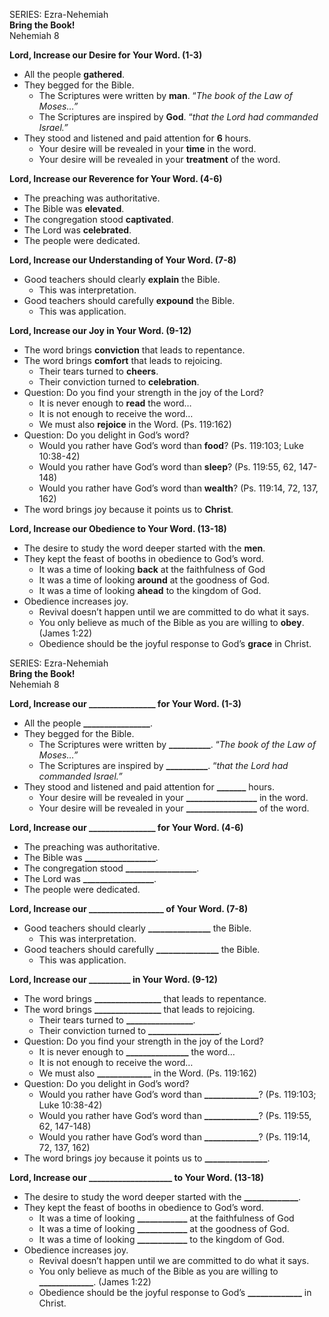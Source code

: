 SERIES: Ezra-Nehemiah  
**Bring the Book\!**  
Nehemiah 8

**Lord, Increase our Desire for Your Word. (1-3)**

* All the people **gathered**.  
* They begged for the Bible.   
  * The Scriptures were written by **man**. “*The book of the Law of Moses…”*  
  * The Scriptures are inspired by **God**. “*that the Lord had commanded Israel.”*  
* They stood and listened and paid attention for **6** hours.   
  * Your desire will be revealed in your **time** in the word.   
  * Your desire will be revealed in your **treatment** of the word. 


**Lord, Increase our Reverence for Your Word. (4-6)**

* The preaching was authoritative.  
* The Bible was **elevated**.   
* The congregation stood **captivated**.   
* The Lord was **celebrated**.   
* The people were dedicated.

   
**Lord, Increase our Understanding of Your Word. (7-8)**

* Good teachers should clearly **explain** the Bible.  
  * This was interpretation.   
* Good teachers should carefully **expound** the Bible.   
  * This was application. 

**Lord, Increase our Joy in Your Word. (9-12)**

* The word brings **conviction** that leads to repentance.   
* The word brings **comfort** that leads to rejoicing.   
  * Their tears turned to **cheers**.   
  * Their conviction turned to **celebration**.   
* Question: Do you find your strength in the joy of the Lord?   
  * It is never enough to **read** the word…  
  * It is not enough to receive the word…  
  * We must also **rejoice** in the Word. (Ps. 119:162)  
* Question: Do you delight in God’s word?   
  * Would you rather have God’s word than **food**? (Ps. 119:103; Luke 10:38-42)  
  * Would you rather have God’s word than **sleep**? (Ps. 119:55, 62, 147-148)  
  * Would you rather have God’s word than **wealth**? (Ps. 119:14, 72, 137, 162\)  
* The word brings joy because it points us to **Christ**. 


**Lord, Increase our Obedience to Your Word. (13-18)**

* The desire to study the word deeper started with the **men**.   
* They kept the feast of booths in obedience to God’s word.   
  * It was a time of looking **back** at the faithfulness of God   
  * It was a time of looking **around** at the goodness of God.   
  * It was a time of looking **ahead** to the kingdom of God.   
* Obedience increases joy.   
  * Revival doesn’t happen until we are committed to do what it says.  
  * You only believe as much of the Bible as you are willing to **obey**. (James 1:22)  
  * Obedience should be the joyful response to God’s **grace** in Christ. 

SERIES: Ezra-Nehemiah  
**Bring the Book\!**  
Nehemiah 8

**Lord, Increase our \_\_\_\_\_\_\_\_\_\_\_\_\_\_\_\_ for Your Word. (1-3)**

* All the people **\_\_\_\_\_\_\_\_\_\_\_\_\_\_\_\_**.  
* They begged for the Bible.   
  * The Scriptures were written by **\_\_\_\_\_\_\_\_\_\_**. “*The book of the Law of Moses…”*  
  * The Scriptures are inspired by **\_\_\_\_\_\_\_\_\_\_**. “*that the Lord had commanded Israel.”*  
* They stood and listened and paid attention for **\_\_\_\_\_\_\_** hours.   
  * Your desire will be revealed in your **\_\_\_\_\_\_\_\_\_\_\_\_\_\_\_\_\_** in the word.   
  * Your desire will be revealed in your **\_\_\_\_\_\_\_\_\_\_\_\_\_\_\_\_\_** of the word. 


**Lord, Increase our \_\_\_\_\_\_\_\_\_\_\_\_\_\_\_\_ for Your Word. (4-6)**

* The preaching was authoritative.  
* The Bible was **\_\_\_\_\_\_\_\_\_\_\_\_\_\_\_\_\_**.   
* The congregation stood **\_\_\_\_\_\_\_\_\_\_\_\_\_\_\_\_\_**.   
* The Lord was **\_\_\_\_\_\_\_\_\_\_\_\_\_\_\_\_\_**.   
* The people were dedicated.

   
**Lord, Increase our \_\_\_\_\_\_\_\_\_\_\_\_\_\_\_\_\_\_ of Your Word. (7-8)**

* Good teachers should clearly **\_\_\_\_\_\_\_\_\_\_\_\_\_\_\_** the Bible.  
  * This was interpretation.   
* Good teachers should carefully **\_\_\_\_\_\_\_\_\_\_\_\_\_\_\_** the Bible.   
  * This was application. 

**Lord, Increase our \_\_\_\_\_\_\_\_\_\_ in Your Word. (9-12)**

* The word brings **\_\_\_\_\_\_\_\_\_\_\_\_\_\_\_\_** that leads to repentance.   
* The word brings **\_\_\_\_\_\_\_\_\_\_\_\_\_\_\_\_** that leads to rejoicing.   
  * Their tears turned to **\_\_\_\_\_\_\_\_\_\_\_\_\_\_\_\_**.   
  * Their conviction turned to **\_\_\_\_\_\_\_\_\_\_\_\_\_\_\_\_\_**.   
* Question: Do you find your strength in the joy of the Lord?   
  * It is never enough to **\_\_\_\_\_\_\_\_\_\_\_\_\_\_\_** the word…  
  * It is not enough to receive the word…  
  * We must also **\_\_\_\_\_\_\_\_\_\_\_\_\_** in the Word. (Ps. 119:162)  
* Question: Do you delight in God’s word?   
  * Would you rather have God’s word than **\_\_\_\_\_\_\_\_\_\_\_\_\_**? (Ps. 119:103; Luke 10:38-42)  
  * Would you rather have God’s word than **\_\_\_\_\_\_\_\_\_\_\_\_\_**? (Ps. 119:55, 62, 147-148)  
  * Would you rather have God’s word than **\_\_\_\_\_\_\_\_\_\_\_\_\_**? (Ps. 119:14, 72, 137, 162\)  
* The word brings joy because it points us to **\_\_\_\_\_\_\_\_\_\_\_\_\_\_\_**. 


**Lord, Increase our \_\_\_\_\_\_\_\_\_\_\_\_\_\_\_\_\_\_\_\_ to Your Word. (13-18)**

* The desire to study the word deeper started with the **\_\_\_\_\_\_\_\_\_\_\_\_\_**.   
* They kept the feast of booths in obedience to God’s word.   
  * It was a time of looking **\_\_\_\_\_\_\_\_\_\_\_\_** at the faithfulness of God   
  * It was a time of looking **\_\_\_\_\_\_\_\_\_\_\_\_** at the goodness of God.   
  * It was a time of looking **\_\_\_\_\_\_\_\_\_\_\_\_** to the kingdom of God.   
* Obedience increases joy.   
  * Revival doesn’t happen until we are committed to do what it says.  
  * You only believe as much of the Bible as you are willing to **\_\_\_\_\_\_\_\_\_\_\_\_\_**. (James 1:22)  
  * Obedience should be the joyful response to God’s **\_\_\_\_\_\_\_\_\_\_\_\_\_** in Christ. 